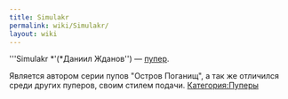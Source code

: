 ```yaml
---
title: Simulakr
permalink: wiki/Simulakr/
layout: wiki
---
```


'''Simulakr *'(*Даниил Жданов'') — [пупер](Пуперы "wikilink").

Является автором серии пупов "Остров Поганищ", а так же отличился среди
других пуперов, своим стилем подачи.
[Категория:Пуперы](Категория:Пуперы "wikilink")
